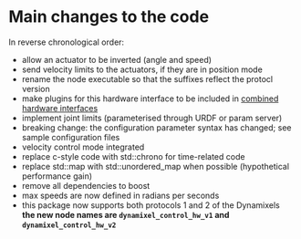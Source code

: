 # Main changes to the code

In reverse chronological order:

- allow an actuator to be inverted (angle and speed)
- send velocity limits to the actuators, if they are in position mode
- rename the node executable so that the suffixes reflect the protocl version
- make plugins for this hardware interface to be included in [combined hardware interfaces](http://wiki.ros.org/combined_robot_hw)
- implement joint limits (parameterised through URDF or param server)
- breaking change: the configuration parameter syntax has changed; see sample configuration files
- velocity control mode integrated
- replace c-style code with std::chrono for time-related code
- replace std::map with std::unordered_map when possible (hypothetical performance gain)
- remove all dependencies to boost
- max speeds are now defined in radians per seconds
- this package now supports both protocols 1 and 2 of the Dynamixels  
  **the new node names are `dynamixel_control_hw_v1` and `dynamixel_control_hw_v2`**
